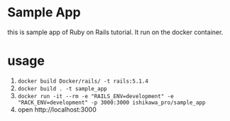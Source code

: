 # Sample App
this is sample app of Ruby on Rails tutorial.
It run on the docker container.

# usage
1. ``` docker build Docker/rails/ -t rails:5.1.4 ```
2. ``` docker build . -t sample_app ```
3. ``` docker run -it --rm -e "RAILS_ENV=development" -e "RACK_ENV=development" -p 3000:3000 ishikawa_pro/sample_app ```
3. open http://localhost:3000
